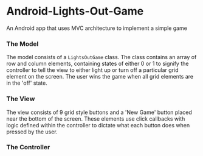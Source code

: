 # Android-Lights-Out-Game

An Android app that uses MVC architecture to implement a simple game

### The Model

The model consists of a `LightsOutGame` class. The class contains an array of row and column elements, containing states of either 0 or 1 to signify the controller to tell the view to either light up or turn off a particular grid element on the screen. The user wins the game when all grid elements are in the 'off' state.

### The View

The view consists of 9 grid style buttons and a 'New Game' button placed near the bottom of the screen. These elements use click callbacks with logic defined within the controller to dictate what each button does when pressed by the user. 

### The Controller

